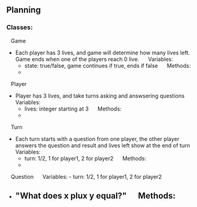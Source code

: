 ## Planning

### Classes:
  &nbsp;&nbsp; Game
  - Each player has 3 lives, and game will determine how many lives left. Game ends when one of the players reach 0 live.
  &nbsp;&nbsp;&nbsp;&nbsp; Variables:
      - state: true/false, game continues if true, ends if false
  &nbsp;&nbsp;&nbsp;&nbsp; Methods:
      - 

  &nbsp;&nbsp; Player
  - Player has 3 lives, and take turns asking and answsering questions
  &nbsp;&nbsp;&nbsp;&nbsp; Variables:
      - lives: integer starting at 3
  &nbsp;&nbsp;&nbsp;&nbsp; Methods:
      - 

   &nbsp;&nbsp; Turn
  - Each turn starts with a question from one player, the other player answers the question and result and lives left show at the end of turn
      &nbsp;&nbsp;&nbsp;&nbsp; Variables:
      - turn: 1/2, 1 for player1, 2 for player2
  &nbsp;&nbsp;&nbsp;&nbsp; Methods:
      - 

  &nbsp;&nbsp; Question
      &nbsp;&nbsp;&nbsp;&nbsp; Variables:
      - turn: 1/2, 1 for player1, 2 for player2
  - "What does x plux y equal?"
  &nbsp;&nbsp;&nbsp;&nbsp; Methods:
      - 